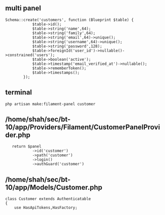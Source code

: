 ## multi panel

```
Schema::create('customers', function (Blueprint $table) {
            $table->id();
            $table->string('name',64);
            $table->string('family',64);          
            $table->string('email',64)->unique();
            $table->string('username',64)->unique();
            $table->string('password',128);         
            $table->foreignId('user_id')->nullable()->constrained('users');     
            $table->boolean('active');
            $table->timestamp('email_verified_at')->nullable();
            $table->rememberToken();
            $table->timestamps();
        });
```
## terminal
```
php artisan make:filament-panel customer
```
## /home/shah/sec/bt-10/app/Providers/Filament/CustomerPanelProvider.php
```
   return $panel
            ->id('customer')
            ->path('customer')
            ->login()
            ->authGuard('customer')
```
## /home/shah/sec/bt-10/app/Models/Customer.php
```
class Customer extends Authenticatable
{
    use HasApiTokens,HasFactory;
```
